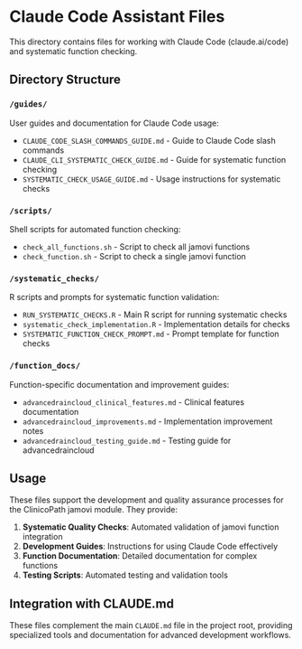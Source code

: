 # Claude Code Assistant Files

This directory contains files for working with Claude Code (claude.ai/code) and systematic function checking.

## Directory Structure

### `/guides/`
User guides and documentation for Claude Code usage:
- `CLAUDE_CODE_SLASH_COMMANDS_GUIDE.md` - Guide to Claude Code slash commands
- `CLAUDE_CLI_SYSTEMATIC_CHECK_GUIDE.md` - Guide for systematic function checking
- `SYSTEMATIC_CHECK_USAGE_GUIDE.md` - Usage instructions for systematic checks

### `/scripts/`
Shell scripts for automated function checking:
- `check_all_functions.sh` - Script to check all jamovi functions
- `check_function.sh` - Script to check a single jamovi function

### `/systematic_checks/`
R scripts and prompts for systematic function validation:
- `RUN_SYSTEMATIC_CHECKS.R` - Main R script for running systematic checks
- `systematic_check_implementation.R` - Implementation details for checks
- `SYSTEMATIC_FUNCTION_CHECK_PROMPT.md` - Prompt template for function checks

### `/function_docs/`
Function-specific documentation and improvement guides:
- `advancedraincloud_clinical_features.md` - Clinical features documentation
- `advancedraincloud_improvements.md` - Implementation improvement notes
- `advancedraincloud_testing_guide.md` - Testing guide for advancedraincloud

## Usage

These files support the development and quality assurance processes for the ClinicoPath jamovi module. They provide:

1. **Systematic Quality Checks**: Automated validation of jamovi function integration
2. **Development Guides**: Instructions for using Claude Code effectively
3. **Function Documentation**: Detailed documentation for complex functions
4. **Testing Scripts**: Automated testing and validation tools

## Integration with CLAUDE.md

These files complement the main `CLAUDE.md` file in the project root, providing specialized tools and documentation for advanced development workflows.

